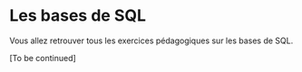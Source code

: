 # Les bases de SQL 

Vous allez retrouver tous les exercices pédagogiques sur les bases de SQL.

[To be continued]
